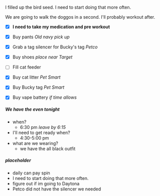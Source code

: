 I filled up the bird seed. I need to start doing that more often.

We are going to walk the doggos in a second. I'll probably workout after.

- [x] **I need to take my medication and pre workout**

- [x] Buy pants _Old navy pick up_
- [x] Grab a tag silencer for Bucky's tag _Petco_
- [x] Buy shoes _place near Target_
- [ ] Fill cat feeder 
- [x] Buy cat litter _Pet Smart_
- [x] Buy Bucky tag _Pet Smart_
- [x] Buy vape battery _if time allows_

##### We have the even tonight 
- when?
	- 6:30 pm _leave by 6:15_
- I'll need to get ready when?
	- 4:30-5:00 pm
- what are we wearing?  
	- we have the all black outfit 

##### placeholder
- daily can pay spin 
- I need to start doing that more often. 
- figure out if im going to Daytona 
- Petco did not have the silencer we needed